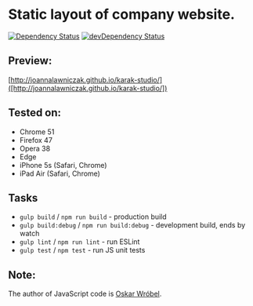 # Static layout of company website.

[![Dependency Status](https://david-dm.org/joannalawniczak/karak-studio.svg)](https://david-dm.org/joannalawniczak/karak-studio)
[![devDependency Status](https://david-dm.org/joannalawniczak/karak-studio/dev-status.svg)](https://david-dm.org/joannalawniczak/karak-studio?type=dev)

## Preview:
[http://joannalawniczak.github.io/karak-studio/]([http://joannalawniczak.github.io/karak-studio/])

## Tested on:
- Chrome 51
- Firefox 47
- Opera 38
- Edge
- iPhone 5s (Safari, Chrome)
- iPad Air (Safari, Chrome)

## Tasks
- `gulp build` / `npm run build` - production build
- `gulp build:debug` / `npm run build:debug` - development build, ends by watch
- `gulp lint` / `npm run lint` - run ESLint
- `gulp test` / `npm test` - run JS unit tests

## Note:
The author of JavaScript code is [Oskar Wróbel](https://github.com/oskarwrobel).
